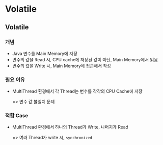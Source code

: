 # Volatile



## Volatile



### 개념

- Java 변수를 Main Memory에 저장
- 변수의 값을 Read 시, CPU cache에 저장된 값이 아닌, Main Memory에서 읽음
- 변수의 값을 Write 시, Main Memory에 접근해서 작성

### 필요 이유

- MultiThread 환경에서 각 Thread는 변수를 각각의 CPU Cache에 저장

  => 변수 값 불일치 문제

### 적합 Case

- MultiThread 환경에서 하나의 Thread가 Write, 나머지가 Read

  => 여러 Thread가 write 시, `synchronized`

  
